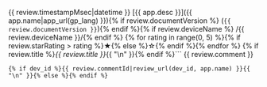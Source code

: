 {{ review.timestampMsec|datetime }}
[{{ app.desc }}]({{ app.name|app_url(gp_lang) }}){% if review.documentVersion %} (`{{ review.documentVersion }}`){% endif %}{% if review.deviceName %} /{{ review.deviceName }}/{% endif %}
{% for rating in range(0, 5) %}{% if review.starRating > rating %}★{% else %}☆{% endif %}{% endfor %}
{% if review.title %}*{{ review.title }}*{{ "\n" }}{% endif %}```
{{ review.comment }}
```
{% if dev_id %}{{ review.commentId|review_url(dev_id, app.name) }}{{ "\n" }}{% else %}{% endif %}
